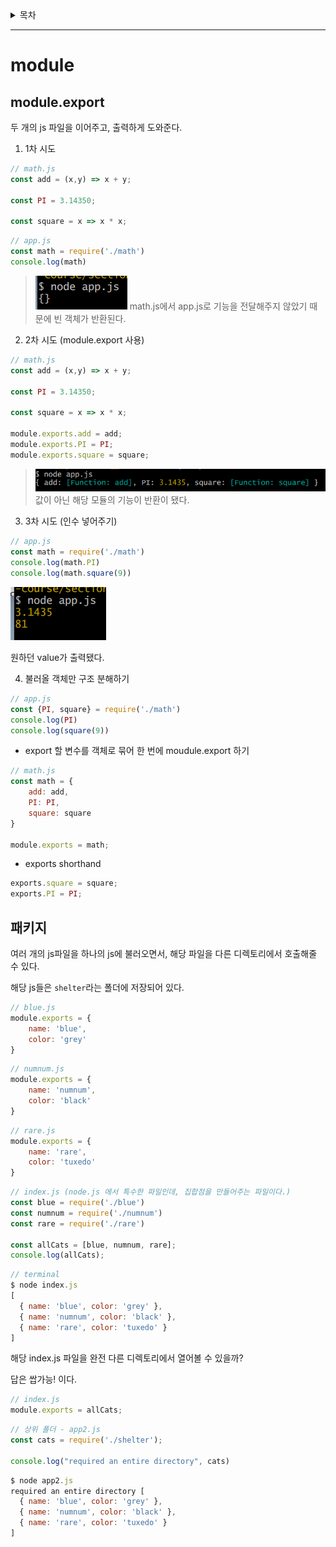 <details>
<summary>목차</summary>

- [module](#module)
  * [module.export](#moduleexport)
  * [패키지](#---)
</details>
<hr>

# module

## module.export
두 개의 js 파일을 이어주고, 출력하게 도와준다.

1. 1차 시도
```js
// math.js
const add = (x,y) => x + y;

const PI = 3.14350;

const square = x => x * x;
```
```js
// app.js
const math = require('./math')
console.log(math)
```
>![](images/2023-05-20-00-30-40.png)
math.js에서 app.js로 기능을 전달해주지 않았기 때문에 빈 객체가 반환된다.

2. 2차 시도 (module.export 사용)
```js
// math.js
const add = (x,y) => x + y;

const PI = 3.14350;

const square = x => x * x;

module.exports.add = add;
module.exports.PI = PI;
module.exports.square = square;
```

> ![](images/2023-05-20-00-31-39.png)
값이 아닌 해당 모듈의 기능이 반환이 됐다.

3. 3차 시도 (인수 넣어주기)

```js
// app.js
const math = require('./math')
console.log(math.PI)
console.log(math.square(9))
```
![](images/2023-05-20-00-33-08.png)

원하던 value가 출력됐다.

4. 불러올 객체만 구조 분해하기
```js
// app.js
const {PI, square} = require('./math')
console.log(PI)
console.log(square(9))
```

- export 할 변수를 객체로 묶어 한 번에 moudule.export 하기
```js
// math.js
const math = {
    add: add,
    PI: PI,
    square: square
}

module.exports = math;
```
- exports shorthand
```js
exports.square = square;
exports.PI = PI;
```

## 패키지
여러 개의 js파일을 하나의 js에 불러오면서, 해당 파일을 다른 디렉토리에서 호출해줄 수 있다.

해당 js들은 `shelter`라는 폴더에 저장되어 있다.
```js
// blue.js
module.exports = {
    name: 'blue',
    color: 'grey'
}
```
```js
// numnum.js
module.exports = {
    name: 'numnum',
    color: 'black'
}
```
```js
// rare.js
module.exports = {
    name: 'rare',
    color: 'tuxedo'
}
```
```js
// index.js (node.js 에서 특수한 파일인데, 집합점을 만들어주는 파일이다.)
const blue = require('./blue')
const numnum = require('./numnum')
const rare = require('./rare')

const allCats = [blue, numnum, rare];
console.log(allCats); 
```
```js
// terminal
$ node index.js
[
  { name: 'blue', color: 'grey' },
  { name: 'numnum', color: 'black' },
  { name: 'rare', color: 'tuxedo' }
]
```
해당 index.js 파일을 완전 다른 디렉토리에서 열어볼 수 있을까?

답은 쌉가능! 이다.
```js
// index.js
module.exports = allCats;
```
```js
// 상위 폴더 - app2.js
const cats = require('./shelter');

console.log("required an entire directory", cats)
```
```js
$ node app2.js
required an entire directory [
  { name: 'blue', color: 'grey' },
  { name: 'numnum', color: 'black' },
  { name: 'rare', color: 'tuxedo' }
]
```
